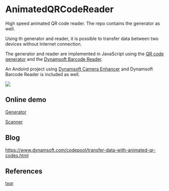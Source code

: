 # AnimatedQRCodeReader

High speed animated QR code reader. The repo contains the generator as well.

Using th generator and reader, it is possible to transfer data between two devices without Internet connection.

The generator and reader are implemented in JavaScript using the [QR code generator](https://github.com/kazuhikoarase/qrcode-generator/) and the [Dynamsoft Barcode Reader](https://www.dynamsoft.com/barcode-reader/overview/).

An Andoird project using [Dynamsoft Camera Enhancer](https://www.dynamsoft.com/camera-enhancer/docs/introduction/) and Dynamsoft Barcode Reader is included as well.

![](https://github.com/xulihang/AnimatedQRCodeReader/releases/download/builds/video.gif)

## Online demo

[Generator](https://blog.xulihang.me/AnimatedQRCodeReader/generator/generator.html)

[Scanner](https://blog.xulihang.me/AnimatedQRCodeReader/reader/scanner.html)

## Blog

<https://www.dynamsoft.com/codepool/transfer-data-with-animated-qr-codes.html>

## References

[txqr](https://github.com/divan/txqr/)